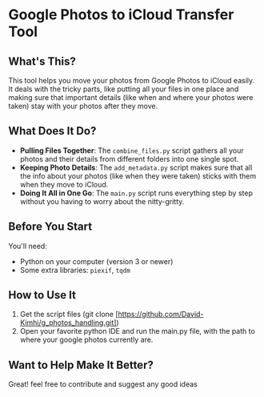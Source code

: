 # Google Photos to iCloud Transfer Tool

## What's This?
This tool helps you move your photos from Google Photos to iCloud easily. It deals with the tricky parts, like putting all your files in one place and making sure that important details (like when and where your photos were taken) stay with your photos after they move.

## What Does It Do?
- **Pulling Files Together**: The `combine_files.py` script gathers all your photos and their details from different folders into one single spot.
- **Keeping Photo Details**: The `add_metadata.py` script makes sure that all the info about your photos (like when they were taken) sticks with them when they move to iCloud.
- **Doing It All in One Go**: The `main.py` script runs everything step by step without you having to worry about the nitty-gritty.

## Before You Start
You'll need:
- Python on your computer (version 3 or newer)
- Some extra libraries: `piexif`, `tqdm` 

## How to Use It
1. Get the script files (git clone [https://github.com/David-Kimhi/g_photos_handling.git])
3. Open your favorite python IDE and run the main.py file, with the path to where your google photos currently are.

## Want to Help Make It Better?
Great! feel free to contribute and suggest any good ideas

